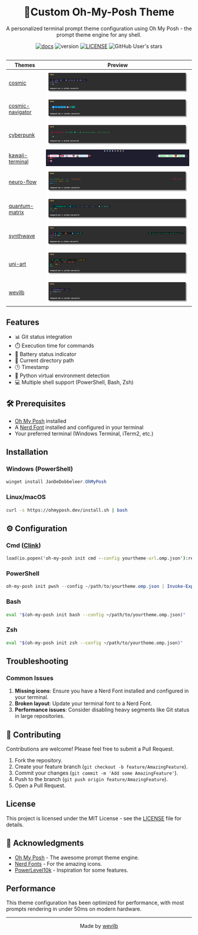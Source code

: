 <div align="center">


# 🌌Custom Oh-My-Posh Theme

A personalized terminal prompt theme configuration using Oh My Posh - the prompt theme
engine for any shell.

[![docs](https://img.shields.io/badge/ohmyposh.dev-blue)](https://ohmyposh.dev/)
![version](https://img.shields.io/badge/v-2.0-purple)
[![LICENSE](https://img.shields.io/badge/MT-LICENSE-green)](LICENSE)
![GitHub User's stars](https://img.shields.io/github/stars/wevilb)

## 
| Themes | Preview |
| ------ | ------  |
| [cosmic](https://github.com/wevilb/oh-my-posh.wevilb.themes/blob/main/oh-my-posh.themes/cosmic.omp.json) |<img src="https://github.com/wevilb/oh-my-posh.wevilb.themes/blob/main/assets/screenshots/cosmic.png">|
| [cosmic-navigator](https://github.com/wevilb/oh-my-posh.wevilb.themes/blob/main/oh-my-posh.themes/cosmic-navigator.omp.json) |<img src="https://github.com/wevilb/oh-my-posh.wevilb.themes/blob/main/assets/screenshots/cosmic-navigator.png">|
| [cyberpunk](https://github.com/wevilb/oh-my-posh.wevilb.themes/blob/main/oh-my-posh.themes/cyberpunk.omp.json) |<img src="https://github.com/wevilb/oh-my-posh.wevilb.themes/blob/main/assets/screenshots/cyberpunk.png">|
| [kawaii-terminal](https://github.com/wevilb/oh-my-posh.wevilb.themes/blob/main/oh-my-posh.themes/kawaii-terminal.omp.json) |<img src="https://github.com/wevilb/oh-my-posh.wevilb.themes/blob/main/assets/screenshots/kiwaii-terminal.png">|
| [neuro-flow](https://github.com/wevilb/oh-my-posh.wevilb.themes/blob/main/oh-my-posh.themes/neuro-flow.omp.json) |<img src="https://github.com/wevilb/oh-my-posh.wevilb.themes/blob/main/assets/screenshots/neuro-flow.png">|
| [quantum-matrix](https://github.com/wevilb/oh-my-posh.wevilb.themes/blob/main/oh-my-posh.themes/quantum-matrix.omp.json) |<img src="https://github.com/wevilb/oh-my-posh.wevilb.themes/blob/main/assets/screenshots/quantum-matrix.png">|
| [synthwave](https://github.com/wevilb/oh-my-posh.wevilb.themes/blob/main/oh-my-posh.themes/synthwave.omp.json) |<img src="https://github.com/wevilb/oh-my-posh.wevilb.themes/blob/main/assets/screenshots/synthwave.png">|
| [uni-art](https://github.com/wevilb/oh-my-posh.wevilb.themes/blob/main/oh-my-posh.themes/uni-art.omp.json) |<img src="https://github.com/wevilb/oh-my-posh.wevilb.themes/blob/main/assets/screenshots/uni-art.png">|
| [wevilb](https://github.com/wevilb/oh-my-posh.wevilb.themes/blob/main/oh-my-posh.themes/wevilb.omp.json) |<img src="https://github.com/wevilb/oh-my-posh.wevilb.themes/blob/main/assets/screenshots/wevilb.png">|

</div>

##
##  Features

- 📊 Git status integration
- ⏱️ Execution time for commands
- 🔋 Battery status indicator
- 📂 Current directory path
- 🕒 Timestamp
- 🐍 Python virtual environment detection
- 💻 Multiple shell support (PowerShell, Bash, Zsh)

## 🛠️ Prerequisites

- [Oh My Posh](https://ohmyposh.dev/) installed
- A [Nerd Font](https://www.nerdfonts.com/) installed and configured in your terminal
- Your preferred terminal (Windows Terminal, iTerm2, etc.)

## Installation

### Windows (PowerShell)

```powershell
winget install JanDeDobbeleer.OhMyPosh
```

### Linux/macOS
```bash
curl -s https://ohmyposh.dev/install.sh | bash
```

## ⚙️ Configuration

### Cmd ([Clink](https://chrisant996.github.io/clink/))
```cmd
load(io.popen('oh-my-posh init cmd --config yourtheme-url.omp.json'):read("*a"))()
```

### PowerShell
```powershell
oh-my-posh init pwsh --config ~/path/to/yourtheme.omp.json | Invoke-Expression
```

### Bash
```bash
eval "$(oh-my-posh init bash --config ~/path/to/yourtheme.omp.json)"
```

### Zsh
```zsh
eval "$(oh-my-posh init zsh --config ~/path/to/yourtheme.omp.json)"
```

## Troubleshooting

### Common Issues

1. **Missing icons**: Ensure you have a Nerd Font installed and configured in your terminal.
2. **Broken layout**: Update your terminal font to a Nerd Font.
3. **Performance issues**: Consider disabling heavy segments like Git status in large repositories.

## 🤝 Contributing

Contributions are welcome! Please feel free to submit a Pull Request.

1. Fork the repository.
2. Create your feature branch (`git checkout -b feature/AmazingFeature`).
3. Commit your changes (`git commit -m 'Add some AmazingFeature'`).
4. Push to the branch (`git push origin feature/AmazingFeature`).
5. Open a Pull Request.

## License

This project is licensed under the MIT License - see the [LICENSE](LICENSE) file for details.

## 🙏 Acknowledgments

- [Oh My Posh](https://ohmyposh.dev/) - The awesome prompt theme engine.
- [Nerd Fonts](https://www.nerdfonts.com/) - For the amazing icons.
- [PowerLevel10k](https://github.com/romkatv/powerlevel10k) - Inspiration for some features.


## Performance

This theme configuration has been optimized for performance, with most prompts rendering in under 50ms on modern hardware.

---
<div align="center">
  
Made by [wevilb](https://github.com/wevilb)
</div>
